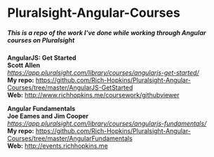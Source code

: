 # Pluralsight-Angular-Courses
##### This is a repo of the work I've done while working through Angular courses on Pluralsight

**AngularJS: Get Started**  
**Scott Allen**  
_https://app.pluralsight.com/library/courses/angularjs-get-started/_  
**My repo:** https://github.com/Rich-Hopkins/Pluralsight-Angular-Courses/tree/master/AngularJS-GetStarted  
**Web:** http://www.richhopkins.me/coursework/githubviewer

**Angular Fundamentals**  
**Joe Eames and Jim Cooper**  
_https://app.pluralsight.com/library/courses/angularjs-fundamentals/_  
**My repo:** https://github.com/Rich-Hopkins/Pluralsight-Angular-Courses/tree/master/AngularFundamentals  
**Web:** http://events.richhopkins.me
